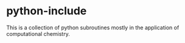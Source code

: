 # python-include

This is a collection of python subroutines mostly in the application of computational chemistry.
